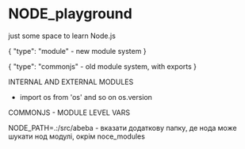# NODE_playground
just some space to learn Node.js


{
    "type": "module"  - new module system
}


{
    "type": "commonjs"  - old module system, with exports
}



INTERNAL AND EXTERNAL MODULES

- import os from 'os' and so on
os.version


COMMONJS - MODULE LEVEL VARS

NODE_PATH=.:/src/abeba  - вказати додаткову папку, де нода може шукати нод модулі, окрім noce_modules